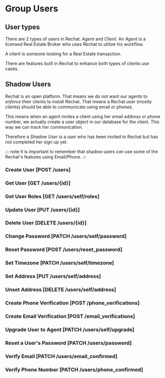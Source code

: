 # Group Users

## User types

There are 2 types of users in Rechat. _Agent_ and _Client_.
An _Agent_ is a licensed Real Estate Broker who uses Rechat to utilize his workflow.

A client is someone looking for a Real Estate transaction.

There are features built in Rechat to enhance both types of clients use cases.

## Shadow Users

Rechat is an open platform. That means we do not want our agents to _enforce_ their clients to install Rechat.
That means a Rechat user (mostly clients) should be able to communicate using email or phones.

This means when an agent invites a client using her email address or phone number, we actually
create a user object in our database for the client. This way we can track her communication.

Therefore a _Shadow User_ is a user who has been invited to Rechat but has not completed her sign up yet.

::: note
It is important to remember that shadow users _can_ use some of the Rechat's features using Email/Phone.
:::

### Create User [POST /users]
<!-- include(tests/user/create.md) -->

### Get User [GET /users/{id}]
<!-- include(tests/user/getUser.md) -->

### Get User Roles [GET /users/self/roles]
<!-- include(tests/user/getUserRoles.md) -->

### Update User [PUT /users/{id}]
<!-- include(tests/user/update.md) -->

### Delete User [DELETE /users/{id}]
<!-- include(tests/user/deleteUser.md) -->

### Change Password [PATCH /users/self/password]
<!-- include(tests/user/changePassword.md) -->

### Reset Password [POST /users/reset_password]
<!-- include(tests/user/resetPassword.md) -->

### Set Timezone [PATCH /users/self/timezone]
<!-- include(tests/user/patchUserTimeZone.md) -->

### Set Address [PUT /users/self/address]
<!-- include(tests/user/setAddress.md) -->

### Unset Address [DELETE /users/self/address]
<!-- include(tests/user/deleteAddress.md) -->

### Create Phone Verification [POST /phone_verifications]
<!-- include(tests/verification/createPhoneVerification.md) -->

### Create Email Verification [POST /email_verifications]
<!-- include(tests/verification/createEmailVerification.md) -->

### Upgrade User to Agent [PATCH /users/self/upgrade]
<!-- include(tests/user/upgradeToAgentWithEmail.md) -->
<!-- include(tests/user/upgradeToAgentWithPhoneNumber.md) -->

### Reset a User's Password [PATCH /users/password]
<!-- include(tests/user/resetPasswordByTokenEmail.md) -->
<!-- include(tests/user/resetPasswordByShadowTokenEmail.md) -->
<!-- include(tests/user/resetPasswordByShadowTokenPhone.md) -->

### Verify Email [PATCH /users/email_confirmed]
<!-- include(tests/verification/verifyEmail.md) -->

### Verify Phone Number [PATCH /users/phone_confirmed]
<!-- include(tests/verification/verifyPhone.md) -->
